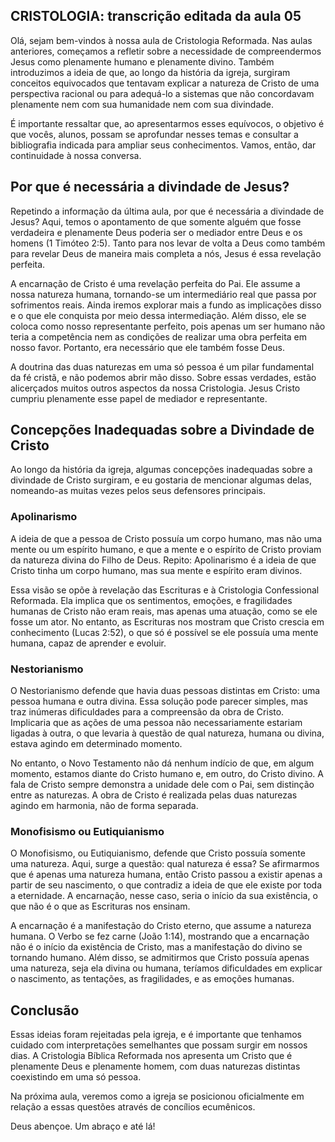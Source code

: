 ## CRISTOLOGIA: transcrição editada da aula 05

Olá, sejam bem-vindos à nossa aula de Cristologia Reformada. Nas aulas anteriores, começamos a refletir sobre a necessidade de compreendermos Jesus como plenamente humano e plenamente divino. Também introduzimos a ideia de que, ao longo da história da igreja, surgiram conceitos equivocados que tentavam explicar a natureza de Cristo de uma perspectiva racional ou para adequá-lo a sistemas que não concordavam plenamente nem com sua humanidade nem com sua divindade. 

É importante ressaltar que, ao apresentarmos esses equívocos, o objetivo é que vocês, alunos, possam se aprofundar nesses temas e consultar a bibliografia indicada para ampliar seus conhecimentos. Vamos, então, dar continuidade à nossa conversa. 

## Por que é necessária a divindade de Jesus?

Repetindo a informação da última aula, por que é necessária a divindade de Jesus? Aqui, temos o apontamento de que somente alguém que fosse verdadeira e plenamente Deus poderia ser o mediador entre Deus e os homens (1 Timóteo 2:5). Tanto para nos levar de volta a Deus como também para revelar Deus de maneira mais completa a nós, Jesus é essa revelação perfeita. 

A encarnação de Cristo é uma revelação perfeita do Pai. Ele assume a nossa natureza humana, tornando-se um intermediário real que passa por sofrimentos reais. Ainda iremos explorar mais a fundo as implicações disso e o que ele conquista por meio dessa intermediação. Além disso, ele se coloca como nosso representante perfeito, pois apenas um ser humano não teria a competência nem as condições de realizar uma obra perfeita em nosso favor. Portanto, era necessário que ele também fosse Deus. 

A doutrina das duas naturezas em uma só pessoa é um pilar fundamental da fé cristã, e não podemos abrir mão disso. Sobre essas verdades, estão alicerçados muitos outros aspectos da nossa Cristologia. Jesus Cristo cumpriu plenamente esse papel de mediador e representante. 

## Concepções Inadequadas sobre a Divindade de Cristo

Ao longo da história da igreja, algumas concepções inadequadas sobre a divindade de Cristo surgiram, e eu gostaria de mencionar algumas delas, nomeando-as muitas vezes pelos seus defensores principais. 

### Apolinarismo

A ideia de que a pessoa de Cristo possuía um corpo humano, mas não uma mente ou um espírito humano, e que a mente e o espírito de Cristo proviam da natureza divina do Filho de Deus. Repito: Apolinarismo é a ideia de que Cristo tinha um corpo humano, mas sua mente e espírito eram divinos. 

Essa visão se opõe à revelação das Escrituras e à Cristologia Confessional Reformada. Ela implica que os sentimentos, emoções, e fragilidades humanas de Cristo não eram reais, mas apenas uma atuação, como se ele fosse um ator. No entanto, as Escrituras nos mostram que Cristo crescia em conhecimento (Lucas 2:52), o que só é possível se ele possuía uma mente humana, capaz de aprender e evoluir. 

### Nestorianismo

O Nestorianismo defende que havia duas pessoas distintas em Cristo: uma pessoa humana e outra divina. Essa solução pode parecer simples, mas traz inúmeras dificuldades para a compreensão da obra de Cristo. Implicaria que as ações de uma pessoa não necessariamente estariam ligadas à outra, o que levaria à questão de qual natureza, humana ou divina, estava agindo em determinado momento. 

No entanto, o Novo Testamento não dá nenhum indício de que, em algum momento, estamos diante do Cristo humano e, em outro, do Cristo divino. A fala de Cristo sempre demonstra a unidade dele com o Pai, sem distinção entre as naturezas. A obra de Cristo é realizada pelas duas naturezas agindo em harmonia, não de forma separada. 

### Monofisismo ou Eutiquianismo

O Monofisismo, ou Eutiquianismo, defende que Cristo possuía somente uma natureza. Aqui, surge a questão: qual natureza é essa? Se afirmarmos que é apenas uma natureza humana, então Cristo passou a existir apenas a partir de seu nascimento, o que contradiz a ideia de que ele existe por toda a eternidade. A encarnação, nesse caso, seria o início da sua existência, o que não é o que as Escrituras nos ensinam. 

A encarnação é a manifestação do Cristo eterno, que assume a natureza humana. O Verbo se fez carne (João 1:14), mostrando que a encarnação não é o início da existência de Cristo, mas a manifestação do divino se tornando humano. Além disso, se admitirmos que Cristo possuía apenas uma natureza, seja ela divina ou humana, teríamos dificuldades em explicar o nascimento, as tentações, as fragilidades, e as emoções humanas. 

## Conclusão

Essas ideias foram rejeitadas pela igreja, e é importante que tenhamos cuidado com interpretações semelhantes que possam surgir em nossos dias. A Cristologia Bíblica Reformada nos apresenta um Cristo que é plenamente Deus e plenamente homem, com duas naturezas distintas coexistindo em uma só pessoa. 

Na próxima aula, veremos como a igreja se posicionou oficialmente em relação a essas questões através de concílios ecumênicos. 

Deus abençoe. Um abraço e até lá!
